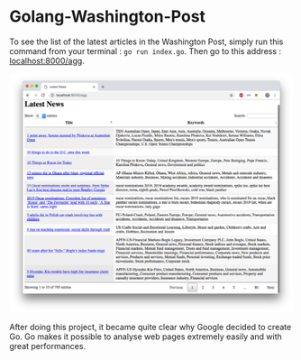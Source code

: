 # Golang-Washington-Post

To see the list of the latest articles in the Washington Post, simply run this command from your terminal : `go run index.go`. Then go to this address : [localhost:8000/agg](http://localhost:8000/agg).

![Screenshot](https://github.com/tofl/Golang-Washington-Post/blob/master/agg_page.png)

After doing this project, it became quite clear why Google decided to create Go. Go makes it possible to analyse web pages extremely easily and with great performances.
